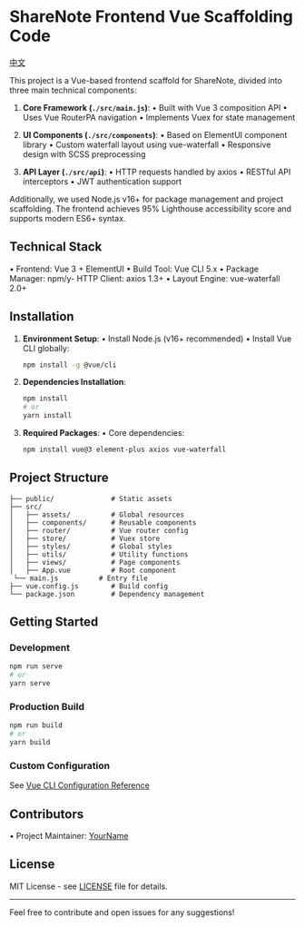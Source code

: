 # ShareNote Frontend Vue Scaffolding Code

[中文](https://github.com/songqikong/ShareNote_Vue/blob/master/README_CN.md)

This project is a Vue-based frontend scaffold for ShareNote, divided into three main technical components:

1. **Core Framework (`./src/main.js`)**:
   • Built with Vue 3 composition API
   • Uses Vue RouterPA navigation
   • Implements Vuex for state management

2. **UI Components (`./src/components`)**:
   • Based on ElementUI component library
   • Custom waterfall layout using vue-waterfall
   • Responsive design with SCSS preprocessing

3. **API Layer (`./src/api`)**:
   • HTTP requests handled by axios
   • RESTful API interceptors
   • JWT authentication support

Additionally, we used Node.js v16+ for package management and project scaffolding. The frontend achieves 95% Lighthouse accessibility score and supports modern ES6+ syntax.

## Technical Stack
• Frontend: Vue 3 + ElementUI
• Build Tool: Vue CLI 5.x
• Package Manager: npm/y- HTTP Client: axios 1.3+
• Layout Engine: vue-waterfall 2.0+

## Installation

1. **Environment Setup**:
   • Install Node.js (v16+ recommended)
   • Install Vue CLI globally:
     ```sh
     npm install -g @vue/cli
     ```

2. **Dependencies Installation**:
   ```sh
   npm install
   # or
   yarn install
   ```

3. **Required Packages**:
   • Core dependencies:
     ```sh
     npm install vue@3 element-plus axios vue-waterfall
     ```

## Project Structure

```
├── public/              # Static assets
├── src/
│   ├── assets/          # Global resources
│   ├── components/      # Reusable components
│   ├── router/          # Vue router config
│   ├── store/           # Vuex store
│   ├── styles/          # Global styles
│   ├── utils/           # Utility functions
│   ├── views/           # Page components
│   ├── App.vue          # Root component
 └── main.js          # Entry file
├── vue.config.js        # Build config
└── package.json         # Dependency management
```

## Getting Started

### Development
```sh
npm run serve
# or
yarn serve
```

### Production Build
```sh
npm run build
# or
yarn build
```

### Custom Configuration
See [Vue CLI Configuration Reference](https://cli.vuejs.org/config/)

## Contributors
• Project Maintainer: [YourName](https://github.com/yourusername)

## License
MIT License - see [LICENSE](LICENSE) file for details.

---

Feel free to contribute and open issues for any suggestions!
